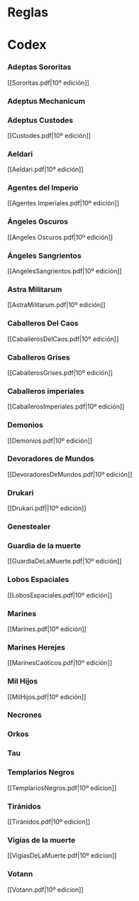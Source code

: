 # Reglas
# Codex

### Adeptas Sororitas
[[Sororitas.pdf|10º edición]]
### Adeptus Mechanicum
### Adeptus Custodes
[[Custodes.pdf|10º edición]]
### Aeldari
[[Aeldari.pdf|10º edición]]
### Agentes del Imperio
[[Agentes Imperiales.pdf|10º edición]]
### Ángeles Oscuros
[[Angeles Oscuros.pdf|10º edición]]
### Ángeles Sangrientos
[[AngelesSangrientos.pdf|10º edición]]
### Astra Militarum
[[AstraMilitarum.pdf|10º edición]]
### Caballeros Del Caos
[[CaballerosDelCaos.pdf|10º edición]]
### Caballeros Grises
[[CaballerosGrises.pdf|10º edición]]
### Caballeros imperiales
[[CaballerosImperiales.pdf|10º edición]]
### Demonios
[[Demonios.pdf|10º edición]]
### Devoradores de Mundos
[[DevoradoresDeMundos.pdf|10º edición]]
### Drukari
[[Drukari.pdf||10º edición]]
### Genestealer
### Guardia de la muerte
[[GuardiaDeLaMuerte.pdf|10º edición]]
### Lobos Espaciales
[[LobosEspaciales.pdf|10º edición]]
### Marines
[[Marines.pdf|10º edición]]
### Marines Herejes
[[MarinesCaóticos.pdf|10º edición]]
### Mil Hijos
[[MilHijos.pdf|10º edición]]
### Necrones
### Orkos
### Tau
### Templarios Negros
[[TemplariosNegros.pdf|10º edicion]]
### Tiránidos
[[Tiránidos.pdf|10º edicion]]
### Vigías de la muerte
[[VigíasDeLaMuerte.pdf|10º edicion]]
### Votann
[[Votann.pdf|10º edicion]]


